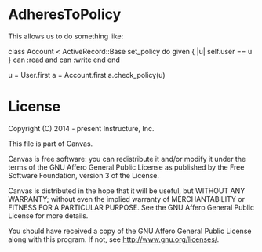 AdheresToPolicy
===============

This allows us to do something like:

class Account < ActiveRecord::Base
  set_policy do
    given { |u| self.user == u }
    can :read and can :write
  end
end

u = User.first
a = Account.first
a.check_policy(u)

License
=======

Copyright (C) 2014 - present Instructure, Inc.

This file is part of Canvas.

Canvas is free software: you can redistribute it and/or modify it under
the terms of the GNU Affero General Public License as published by the Free
Software Foundation, version 3 of the License.

Canvas is distributed in the hope that it will be useful, but WITHOUT ANY
WARRANTY; without even the implied warranty of MERCHANTABILITY or FITNESS FOR
A PARTICULAR PURPOSE. See the GNU Affero General Public License for more
details.

You should have received a copy of the GNU Affero General Public License along
with this program. If not, see <http://www.gnu.org/licenses/>.
